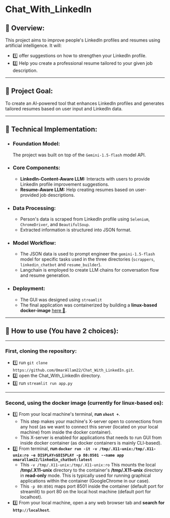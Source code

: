 # Chat_With_LinkedIn
## 📕 Overview:
This project aims to improve people's LinkedIn profiles and resumes using artificial intelligence. It will:
- 1️⃣ offer suggestions on how to strengthen your LinkedIn profile.
- 2️⃣ Help you create a professional resume tailored to your given job description.
_______________________________
## 📕 Project Goal:

To create an AI-powered tool that enhances LinkedIn profiles and generates tailored resumes based on user input and LinkedIn data.
________________
## 📕 Technical Implementation:

* ### Foundation Model:
  The project was built on top of the `Gemini-1.5-flash` model API.
* ### Core Components:
  - **LinkedIn-Content-Aware LLM:** Interacts with users to provide LinkedIn profile improvement suggestions.
  - **Resume-Aware LLM:** Help creating resumes based on user-provided job descriptions.
* ### Data Processing:
    - Person's data is scraped from LinkedIn profile using `Selenium`, `ChromeDriver`, and `BeautifulSoup`.
    - Extracted information is structured into JSON format.
* ### Model Workflow:
    - The JSON data is used to prompt engineer the `gemini-1.5-flash` model for specific tasks used in the three directories (`scrappers`, `linkedin_chatbot` and `resume_builder`).
    - Langchain is employed to create LLM chains for conversation flow and resume generation.
* ### Deployment:
    - The GUI was designed using `streamlit` 
    - The final application was containerized by building a **linux-based docker-image** [here 🐋](https://hub.docker.com/u/omarallam22).
________________
## 📕 How to use (You have 2 choices):
-------------
### First, cloning the repository:
   * 1️⃣ run `git clone https://github.com/OmarAllam22/Chat_With_LinkedIn.git`.
   * 2️⃣ open the Chat_With_LinkedIn directory.
   * 3️⃣ run `streamlit run app.py`
-------------
### Second, using the docker image (currently for linux-based os):
   * 1️⃣ From your local machine's terminal, **run `xhost +`**.
      - This step makes your machine's X-server open to connections from any host (as we want to connect this server (located on your local machine) from inside the docker container).
      - This X-server is enabled for applications that needs to run GUI from inside docker container (as docker containers is mainly CLI-based).  
   * 2️⃣ From terminal, **run `docker run -it -v /tmp/.X11-unix:/tmp/.X11-unix:ro -e DISPLAY=$DISPLAY -p 80:8501 --name app omarallam22/linkedin_chatbot:latest`**
      - This `-v /tmp/.X11-unix:/tmp/.X11-unix:ro` This mounts the local **/tmp/.X11-unix** directory to the container's **/tmp/.X11-unix** directory in **read-only** mode. This is typically used for running graphical applications within the container (GoogleChrome in our case).
      - This `-p 80:8501` maps port 8501 inside the container (default port for streamlit) to port 80 on the local host machine (default port for localhost).
   * 3️⃣ From your local machine, open a any web browser tab and **search for `http://localhost`**.

